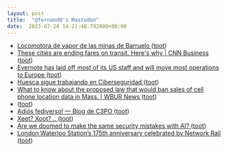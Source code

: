 ```yaml
---
layout: post
title:  "@fernand0's Mastodon"
date:  2023-07-24 14:21:48.792000+00:00
---
```

*  [Locomotora de vapor de las minas de Barruelo ](https://www.flickr.com/photos/fernand0/53056198707) ([toot](https://mastodon.social/@fernand0/110769504831629454))
*  [These cities are ending fares on transit. Here&#39;s why \| CNN Business  ](https://edition.cnn.com/2023/07/08/business/free-buses-us-public-transit/index.html) ([toot](https://mastodon.social/@fernand0/110769452392978238))
*  [Evernote has laid off most of its US staff and will move most operations to Europe ](https://www.theverge.com/2023/7/9/23789012/evernote-layoff-us-staff-bending-spoons-note-taking-ap) ([toot](https://mastodon.social/@fernand0/110769322888834170))
*  [Huesca sigue trabajando en Ciberseguridad ](https://cadenaser.com/aragon/2023/07/16/huesca-sigue-trabajando-en-ciberseguridad-radio-huesca) ([toot](https://mastodon.social/@fernand0/110768961404980100))
*  [What to know about the proposed law that would ban sales of cell phone location data in Mass. \| WBUR News ](https://www.wbur.org/news/2023/07/14/legislation-digital-privacy-phone-data-sellar) ([toot](https://mastodon.social/@fernand0/110768797003907758))
*  [ ](https://mastodon.online/@JProl) ([toot](https://mastodon.social/@fernand0/110768770803647368))
*  [Adiós fediverso! — Blog de C3PO ](https://c3po.website/blog/adios-fediverso) ([toot](https://mastodon.social/@fernand0/110768637824960357))
*  [Xeet? Xoot? .. ](https://mastodon.social/@fernand0/110768504379278884) ([toot](https://mastodon.social/@fernand0/110768504379278884))
*  [Are we doomed to make the same security mistakes with AI? ](https://securityintelligence.com/articles/are-we-doomed-to-make-the-same-security-mistakes-with-ai) ([toot](https://mastodon.social/@fernand0/110768393579670421))
*  [London Waterloo Station’s 175th anniversary celebrated by Network Rail ](https://www.railadvent.co.uk/2023/07/london-waterloo-stations-175th-anniversary-celebrated-by-network-rail.htm) ([toot](https://mastodon.social/@fernand0/110768117367671889))
